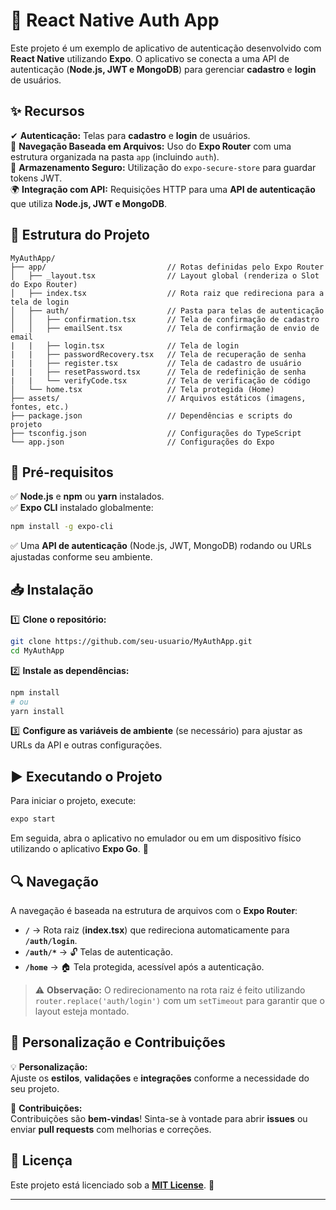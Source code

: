 

# 🚀 React Native Auth App

Este projeto é um exemplo de aplicativo de autenticação desenvolvido com **React Native** utilizando **Expo**. O aplicativo se conecta a uma API de autenticação (**Node.js, JWT e MongoDB**) para gerenciar **cadastro** e **login** de usuários.  

## ✨ Recursos

✔ **Autenticação:** Telas para **cadastro** e **login** de usuários.  
📁 **Navegação Baseada em Arquivos:** Uso do **Expo Router** com uma estrutura organizada na pasta `app` (incluindo `auth`).  
🔐 **Armazenamento Seguro:** Utilização do `expo-secure-store` para guardar tokens JWT.  
🌍 **Integração com API:** Requisições HTTP para uma **API de autenticação** que utiliza **Node.js, JWT e MongoDB**.  

## 📂 Estrutura do Projeto

```plaintext
MyAuthApp/
├── app/                           // Rotas definidas pelo Expo Router
│   ├── _layout.tsx                // Layout global (renderiza o Slot do Expo Router)
│   ├── index.tsx                  // Rota raiz que redireciona para a tela de login
│   ├── auth/                      // Pasta para telas de autenticação
│   │   ├── confirmation.tsx       // Tela de confirmação de cadastro
│   │   ├── emailSent.tsx          // Tela de confirmação de envio de email
|   |   ├── login.tsx              // Tela de login
|   |   ├── passwordRecovery.tsx   // Tela de recuperação de senha 
|   |   ├── register.tsx           // Tela de cadastro de usuário
|   |   ├── resetPassword.tsx      // Tela de redefinição de senha
|   |   └── verifyCode.tsx         // Tela de verificação de código
│   └── home.tsx                   // Tela protegida (Home)
├── assets/                        // Arquivos estáticos (imagens, fontes, etc.)
├── package.json                   // Dependências e scripts do projeto
├── tsconfig.json                  // Configurações do TypeScript
└── app.json                       // Configurações do Expo
```

## 🔧 Pré-requisitos

✅ **Node.js** e **npm** ou **yarn** instalados.  
✅ **Expo CLI** instalado globalmente:  
```bash
npm install -g expo-cli
```
✅ Uma **API de autenticação** (Node.js, JWT, MongoDB) rodando ou URLs ajustadas conforme seu ambiente.  

## 📥 Instalação

1️⃣ **Clone o repositório:**  
   ```bash
   git clone https://github.com/seu-usuario/MyAuthApp.git
   cd MyAuthApp
   ```
   
2️⃣ **Instale as dependências:**  
   ```bash
   npm install
   # ou
   yarn install
   ```
   
3️⃣ **Configure as variáveis de ambiente** (se necessário) para ajustar as URLs da API e outras configurações.  

## ▶️ Executando o Projeto

Para iniciar o projeto, execute:  
```bash
expo start
```
Em seguida, abra o aplicativo no emulador ou em um dispositivo físico utilizando o aplicativo **Expo Go**. 📱  

## 🔍 Navegação

A navegação é baseada na estrutura de arquivos com o **Expo Router**:

- **`/`** → Rota raiz (**index.tsx**) que redireciona automaticamente para **`/auth/login`**.  
- **`/auth/*`** → 🔓 Telas de autenticação.
- **`/home`** → 🏠 Tela protegida, acessível após a autenticação.  

> ⚠ **Observação:** O redirecionamento na rota raiz é feito utilizando `router.replace('auth/login')` com um `setTimeout` para garantir que o layout esteja montado.  

## 🎨 Personalização e Contribuições

💡 **Personalização:**  
Ajuste os **estilos**, **validações** e **integrações** conforme a necessidade do seu projeto.  

🤝 **Contribuições:**  
Contribuições são **bem-vindas**! Sinta-se à vontade para abrir **issues** ou enviar **pull requests** com melhorias e correções.  

## 📜 Licença

Este projeto está licenciado sob a **[MIT License](LICENSE)**. 📄  

---
